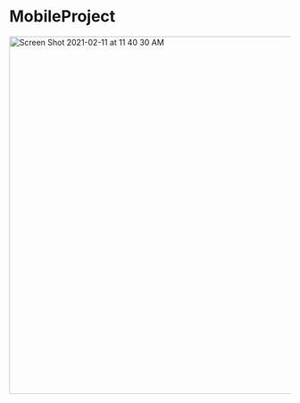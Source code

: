 # MobileProject
<img width="640" alt="Screen Shot 2021-02-11 at 11 40 30 AM" src="https://github.com/NazarSeyitbekov/MobileProject/blob/main/nazar.gif">
